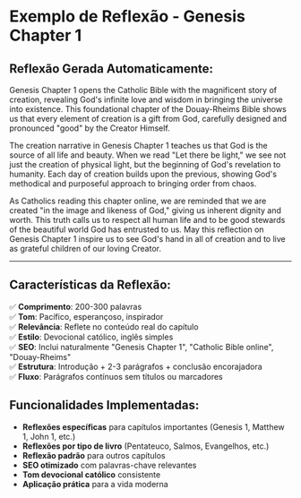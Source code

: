 # Exemplo de Reflexão - Genesis Chapter 1

## Reflexão Gerada Automaticamente:

Genesis Chapter 1 opens the Catholic Bible with the magnificent story of creation, revealing God's infinite love and wisdom in bringing the universe into existence. This foundational chapter of the Douay-Rheims Bible shows us that every element of creation is a gift from God, carefully designed and pronounced "good" by the Creator Himself.

The creation narrative in Genesis Chapter 1 teaches us that God is the source of all life and beauty. When we read "Let there be light," we see not just the creation of physical light, but the beginning of God's revelation to humanity. Each day of creation builds upon the previous, showing God's methodical and purposeful approach to bringing order from chaos.

As Catholics reading this chapter online, we are reminded that we are created "in the image and likeness of God," giving us inherent dignity and worth. This truth calls us to respect all human life and to be good stewards of the beautiful world God has entrusted to us. May this reflection on Genesis Chapter 1 inspire us to see God's hand in all of creation and to live as grateful children of our loving Creator.

---

## Características da Reflexão:

✅ **Comprimento**: 200-300 palavras  
✅ **Tom**: Pacífico, esperançoso, inspirador  
✅ **Relevância**: Reflete no conteúdo real do capítulo  
✅ **Estilo**: Devocional católico, inglês simples  
✅ **SEO**: Inclui naturalmente "Genesis Chapter 1", "Catholic Bible online", "Douay-Rheims"  
✅ **Estrutura**: Introdução + 2-3 parágrafos + conclusão encorajadora  
✅ **Fluxo**: Parágrafos contínuos sem títulos ou marcadores  

## Funcionalidades Implementadas:

- **Reflexões específicas** para capítulos importantes (Genesis 1, Matthew 1, John 1, etc.)
- **Reflexões por tipo de livro** (Pentateuco, Salmos, Evangelhos, etc.)
- **Reflexão padrão** para outros capítulos
- **SEO otimizado** com palavras-chave relevantes
- **Tom devocional católico** consistente
- **Aplicação prática** para a vida moderna 